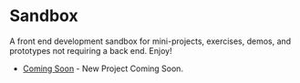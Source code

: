 # Sandbox
A front end development sandbox for mini-projects, exercises, demos, and prototypes not requiring a back end. Enjoy!

- [Coming Soon](https://justinrhammonds.github.io/sandbox) - New Project Coming Soon.

